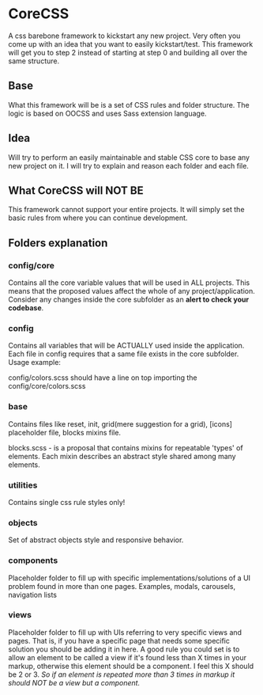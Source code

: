 # CoreCSS
A css barebone framework to kickstart any new project. Very often you come up with an idea that you want to easily kickstart/test. This framework will get you to step 2 instead of starting at step 0 and building all over the same structure.

## Base

What this framework will be is a set of CSS rules and folder structure. The logic is based on OOCSS and uses Sass extension language.

## Idea

Will try to perform an easily maintainable and stable CSS core to base any new project on it. I will try to explain and reason each folder and each file.

## What CoreCSS will NOT BE

This framework cannot support your entire projects. It will simply set the basic rules from where you can continue development.


## Folders explanation

### config/core

Contains all the core variable values that will be used in ALL projects. This means that the proposed values affect the whole of any project/application. Consider any changes inside the core subfolder as an **alert to check your codebase**.

### config

Contains all variables that will be ACTUALLY used inside the application. Each file in config requires that a same file exists in the core subfolder. Usage example:

config/colors.scss should have a line on top importing the config/core/colors.scss

### base

Contains files like reset, init, grid(mere suggestion for a grid), [icons] placeholder file, blocks mixins file.

blocks.scss - is a proposal that contains mixins for repeatable 'types' of elements. Each mixin describes an abstract style shared among many elements.

### utilities

Contains single css rule styles only!

### objects

Set of abstract objects style and responsive behavior.

### components

Placeholder folder to fill up with specific implementations/solutions of a UI problem found in more
than one pages. Examples, modals, carousels, navigation lists

### views

Placeholder folder to fill up with UIs referring to very specific views and pages. That is, if you
have a specific page that needs some specific solution you should be adding it in here. A good rule you could set is to allow an element to be called a view if it's found less than X times in your markup, otherwise this element should be a component. I feel this X should be 2 or 3.
*So if an  element is repeated more than 3 times in markup it should NOT be a view but a component.*
